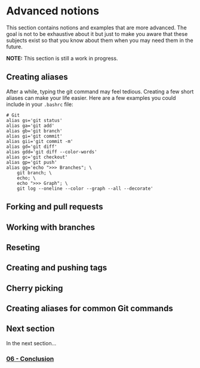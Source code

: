 # Advanced notions

This section contains notions and examples that are more advanced. The goal is
not to be exhaustive about it but just to make you aware that these subjects
exist so that you know about them when you may need them in the future.

**NOTE:** This section is still a work in progress.

## Creating aliases

After a while, typing the git command may feel tedious. Creating a few short
aliases can make your life easier. Here are a few examples you could include
in your `.bashrc` file:

```
# Git
alias gs='git status'
alias ga='git add'
alias gb='git branch'
alias gi='git commit'
alias gii='git commit -m'
alias gd='git diff'
alias gdd='git diff --color-words'
alias gc='git checkout'
alias gp='git push'
alias gg='echo ">>> Branches"; \
    git branch; \
    echo; \
    echo ">>> Graph"; \
    git log --oneline --color --graph --all --decorate'
```

## Forking and pull requests

## Working with branches

## Reseting

## Creating and pushing tags

## Cherry picking

## Creating aliases for common Git commands

## Next section
In the next section...

### [06 - Conclusion](06_conclusion.md)

